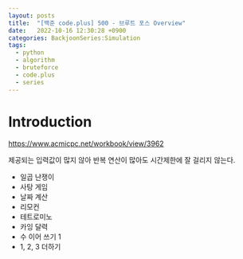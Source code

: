 ```yaml
---
layout: posts
title:  "[백준 code.plus] 500 - 브루트 포스 Overview"
date:   2022-10-16 12:30:28 +0900
categories: BackjoonSeries:Simulation
tags:
  - python
  - algorithm
  - bruteforce
  - code.plus
  - series
---
```


# Introduction

https://www.acmicpc.net/workbook/view/3962

제공되는 입력값이 많지 않아 반복 연산이 많아도 시간제한에 잘 걸리지 않는다.

* 일곱 난쟁이
* 사탕 게임
* 날짜 계산
* 리모컨
* 테트로미노
* 카잉 달력
* 수 이어 쓰기 1
* 1, 2, 3 더하기
